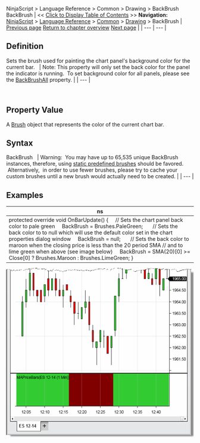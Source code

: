 ﻿
NinjaScript \> Language Reference \> Common \> Drawing \> BackBrush
BackBrush
| \<\< [Click to Display Table of Contents](backbrush.md) \>\> **Navigation:**     [NinjaScript](ninjascript-1.md) \> [Language Reference](language_reference_wip-1.md) \> [Common](common-1.md) \> [Drawing](drawing-1.md) \> BackBrush | [Previous page](allowremovalofdrawobjects-1.md) [Return to chapter overview](drawing-1.md) [Next page](backbrushall-1.md) |
| --- | --- |
## Definition
Sets the brush used for painting the chart panel's background color for the current bar.
 
| Note: This property will only set the back color for the panel the indicator is running.  To set background color for all panels, please see the [BackBrushAll](backbrushall-1.md) property. |
| --- |

 
## Property Value
A [Brush](http://msdn.microsoft.com/en-us/library/system.windows.media.brush(v=vs.110).aspx) object that represents the color of the current chart bar.
 
## Syntax
BackBrush
 
| Warning:  You may have up to 65,535 unique BackBrush instances, therefore, using [static predefined brushes](working_with_brushes-1.md) should be favored.  Alternatively,  in order to use fewer brushes, please try to cache your custom brushes until a new brush would actually need to be created. |
| --- |

## 
## 
## Examples
| ns |
| --- |
| protected override void OnBarUpdate() {      // Sets the chart panel back color to pale green      BackBrush \= Brushes.PaleGreen;        // Sets the back color to to null which will use the default color set in the chart properties dialog window      BackBrush \= null;        // Sets the back color to maroon when the closing price is less than the 20 period SMA // and to lime green when above (see image below)      BackBrush \= SMA(20)\[0] \>\= Close\[0] ? Brushes.Maroon : Brushes.LimeGreen; } |

![MAPriceBars](mapricebars.png)
